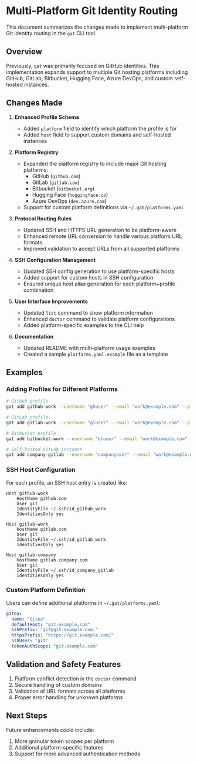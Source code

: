 # Multi-Platform Git Identity Routing

This document summarizes the changes made to implement multi-platform Git identity routing in the `gat` CLI tool.

## Overview

Previously, `gat` was primarily focused on GitHub identities. This implementation expands support to multiple Git hosting platforms including GitHub, GitLab, Bitbucket, Hugging Face, Azure DevOps, and custom self-hosted instances.

## Changes Made

1. **Enhanced Profile Schema**
   - Added `platform` field to identify which platform the profile is for
   - Added `host` field to support custom domains and self-hosted instances

2. **Platform Registry**
   - Expanded the platform registry to include major Git hosting platforms:
     - GitHub (`github.com`)
     - GitLab (`gitlab.com`)
     - Bitbucket (`bitbucket.org`)
     - Hugging Face (`huggingface.co`)
     - Azure DevOps (`dev.azure.com`)
   - Support for custom platform definitions via `~/.gat/platforms.yaml`

3. **Protocol Routing Rules**
   - Updated SSH and HTTPS URL generation to be platform-aware
   - Enhanced remote URL conversion to handle various platform URL formats
   - Improved validation to accept URLs from all supported platforms

4. **SSH Configuration Management**
   - Updated SSH config generation to use platform-specific hosts
   - Added support for custom hosts in SSH configuration
   - Ensured unique host alias generation for each platform+profile combination

5. **User Interface Improvements**
   - Updated `list` command to show platform information
   - Enhanced `doctor` command to validate platform configurations
   - Added platform-specific examples to the CLI help

6. **Documentation**
   - Updated README with multi-platform usage examples
   - Created a sample `platforms.yaml.example` file as a template

## Examples

### Adding Profiles for Different Platforms

```bash
# GitHub profile
gat add github-work --username "ghuser" --email "work@example.com" --platform "github"

# GitLab profile
gat add gitlab-work --username "gluser" --email "work@example.com" --platform "gitlab"

# Bitbucket profile
gat add bitbucket-work --username "bbuser" --email "work@example.com" --platform "bitbucket"

# Self-hosted GitLab instance
gat add company-gitlab --username "companyuser" --email "work@example.com" --platform "gitlab" --host "gitlab.company.com"
```

### SSH Host Configuration

For each profile, an SSH host entry is created like:

```ssh
Host github-work
    HostName github.com
    User git
    IdentityFile ~/.ssh/id_github_work
    IdentitiesOnly yes

Host gitlab-work
    HostName gitlab.com
    User git
    IdentityFile ~/.ssh/id_gitlab_work
    IdentitiesOnly yes

Host gitlab-company
    HostName gitlab.company.com
    User git
    IdentityFile ~/.ssh/id_company_gitlab
    IdentitiesOnly yes
```

### Custom Platform Definition

Users can define additional platforms in `~/.gat/platforms.yaml`:

```yaml
gitea:
  name: "Gitea"
  defaultHost: "git.example.com"
  sshPrefix: "git@git.example.com:"
  httpsPrefix: "https://git.example.com/"
  sshUser: "git"
  tokenAuthScope: "git.example.com"
```

## Validation and Safety Features

1. Platform conflict detection in the `doctor` command
2. Secure handling of custom domains
3. Validation of URL formats across all platforms
4. Proper error handling for unknown platforms

## Next Steps

Future enhancements could include:
1. More granular token scopes per platform
2. Additional platform-specific features
3. Support for more advanced authentication methods 